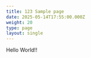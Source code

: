 ```yaml
---
title: 123 Sample page
date: 2025-05-14T17:55:00.000Z
weight: 20
type: page
layout: single
---
```

Hello World!!
